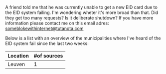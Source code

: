 
A friend told me that he was currently unable to get a new EID card due to the EID system failing. I'm wondering wheter it's more broad than that. Did they get too many requests? Is it deliberate shutdown? If you have more information please contact me on this email adres: someblokewithinternet@tutanota.com

Below is a list with an overview of the municipalities where I've heard of the EID system fail since the last two weeks:

| Location | #of sources |
|----------|-------------|
| Leuven   |     1       |
